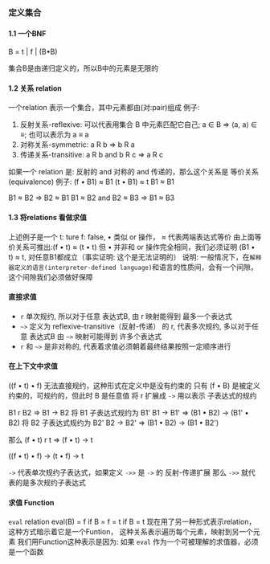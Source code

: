 ### 定义集合

#### 1.1 一个BNF
B = t
  | f
  | (B•B)

集合B是由递归定义的，所以B中的元素是无限的

#### 1.2 关系 relation
一个relation 表示一个集合，其中元素都由(对:pair)组成
例子:
1. 反射关系-reflexive: 可以代表用集合 B 中元素匹配它自己; a ∈ B => ⟨a, a⟩ ∈ ≡; 也可以表示为 a ≡ a
2. 对称关系-symmetric: a R b => b R a
3. 传递关系-transitive: a R b and b R c => a R c

如果一个 relation 是: 反射的 and 对称的 and 传递的，那么这个关系是 等价关系(equivalence)
例子:
(f • B1) ≈ B1
(t • B1) ≈ t
B1 ≈ B1

B1 ≈ B2 => B2 ≈ B1
B1 ≈ B2 and B2 ≈ B3 => B1 ≈ B3

#### 1.3 将relations 看做求值
上述例子是一个 t: ture f: false, • 类似 or 操作， ≈ 代表两端表达式等价
由上面等价关系可推出:(f • t) ≈ (t • t)
但 • 并非和 or 操作完全相同，我们必须证明 (B1 • t) ≈ t, 对任意B1都成立（事实证明: 这个是无法证明的）
说明: 一般情况下，在`解释器定义的语言(interpreter-defined language)`和语言的性质间，会有一个间隙，这个间隙我们必须做好保障

#### 直接求值
* `r` 单次规约, 所以对于任意 表达式B, 由 r 映射能得到 最多一个表达式
* `~>` 定义为 reflexive-transitive（反射-传递） 的 r, 代表多次规约, 多以对于任意 表达式B 由 `~>` 映射可能得到 许多个表达式
* `r` 和 `~>` 是非对称的, 代表着求值必须朝着最终结果按照一定顺序进行

#### 在上下文中求值
((f • t) • f) 无法直接规约，这种形式在定义中是没有约束的
只有 (f • B) 是被定义约束的，可规约的，但此时 B 是任意值
将 r 扩展成 `->` 用以表示 子表达式的规约

B1 r B2 => B1 -> B2
将 B1 子表达式规约为 B1'
B1 -> B1' => (B1 • B2) -> (B1' • B2)
将 B2 子表达式规约为 B2'
B2 -> B2' => (B1 • B2) -> (B1 • B2')

那么
(f • t) r t
=> (f • t) -> t

((f • t) • f) -> (t • f) -> t

`->` 代表单次规约子表达式，如果定义 `->>` 是 `->` 的 反射-传递扩展
那么 `->>` 就代表的是多次规约子表达式

#### 求值 Function
`eval` relation
eval(B) = f  if B = f
        = t  if B = t
现在用了另一种形式表示relation，这种方式暗示着它是一个Funtion，
这种关系表示遍历每个元素，映射到另一个元素
我们用Function这种表示是因为: 如果 `eval` 作为一个可被理解的求值器，必须是一个函数


